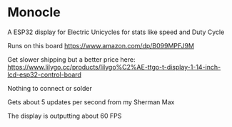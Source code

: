 # Monocle
A ESP32 display for Electric Unicycles for stats like speed and Duty Cycle

Runs on this board
https://www.amazon.com/dp/B099MPFJ9M

Get slower shipping but a better price here:
https://www.lilygo.cc/products/lilygo%C2%AE-ttgo-t-display-1-14-inch-lcd-esp32-control-board
 
Nothing to connect or solder
 
Gets about 5 updates per second from my Sherman Max

The display is outputting about 60 FPS
